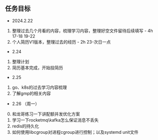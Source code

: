 ## 任务目标

- 2024.2.22

1. 整理过去几个月看的内容，梳理学习内容，整理好空文件留待后续填写 - 4h 17-18 19-22
2. 个人简历V1版本，整理过去的经历 - 2h 23-次日一点

- 2.24

1. 整理计划
2. 简历基本完成，开始投简历

- 2.25

1. go、k8s的过去学习内容梳理
2. 了解gmp的相关内容

- 2.26 （周一）

0. 和龙哥练习一下讲配额并发优化方案
1. 学习一下rocketmq\kafka怎么保证消息不丢失
2. redis的持久化
3. 如何使用libcgroup对进程cgroup进行控制；以及systemd unit文件
